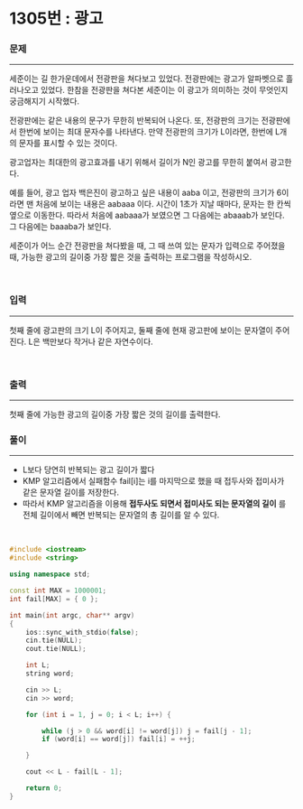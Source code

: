 1305번 : 광고
===
### 문제
---
세준이는 길 한가운데에서 전광판을 쳐다보고 있었다. 전광판에는 광고가 알파벳으로 흘러나오고 있었다. 한참을 전광판을 쳐다본 세준이는 이 광고가 의미하는 것이 무엇인지 궁금해지기 시작했다.

전광판에는 같은 내용의 문구가 무한히 반복되어 나온다. 또, 전광판의 크기는 전광판에서 한번에 보이는 최대 문자수를 나타낸다. 만약 전광판의 크기가 L이라면, 한번에 L개의 문자를 표시할 수 있는 것이다.

광고업자는 최대한의 광고효과를 내기 위해서 길이가 N인 광고를 무한히 붙여서 광고한다.

예를 들어, 광고 업자 백은진이 광고하고 싶은 내용이 aaba 이고, 전광판의 크기가 6이라면 맨 처음에 보이는 내용은 aabaaa 이다. 시간이 1초가 지날 때마다, 문자는 한 칸씩 옆으로 이동한다. 따라서 처음에 aabaaa가 보였으면 그 다음에는 abaaab가 보인다. 그 다음에는 baaaba가 보인다.

세준이가 어느 순간 전광판을 쳐다봤을 때, 그 때 쓰여 있는 문자가 입력으로 주어졌을 때, 가능한 광고의 길이중 가장 짧은 것을 출력하는 프로그램을 작성하시오.

<br>

### 입력
---
첫째 줄에 광고판의 크기 L이 주어지고, 둘째 줄에 현재 광고판에 보이는 문자열이 주어진다. L은 백만보다 작거나 같은 자연수이다.

<br>

### 출력
---
첫째 줄에 가능한 광고의 길이중 가장 짧은 것의 길이를 출력한다.


### 풀이
---

- L보다 당연히 반복되는 광고 길이가 짧다
- KMP 알고리즘에서 실패함수 fail[i]는 i를 마지막으로 했을 때 접두사와 접미사가 같은 문자열 길이를 저장한다.
- 따라서 KMP 알고리즘을 이용해 **접두사도 되면서 접미사도 되는 문자열의 길이** 를 전체 길이에서 빼면 반복되는 문자열의 총 길이를 알 수 있다.


<br>

```c++
#include <iostream>
#include <string>

using namespace std;

const int MAX = 1000001;
int fail[MAX] = { 0 };

int main(int argc, char** argv)
{
	ios::sync_with_stdio(false);
	cin.tie(NULL);
	cout.tie(NULL);

	int L;
	string word;

	cin >> L;
	cin >> word;

	for (int i = 1, j = 0; i < L; i++) {

		while (j > 0 && word[i] != word[j]) j = fail[j - 1];
		if (word[i] == word[j]) fail[i] = ++j;

	}

	cout << L - fail[L - 1];

	return 0;
}
```
